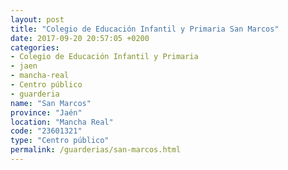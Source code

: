 ```yaml
---
layout: post
title: "Colegio de Educación Infantil y Primaria San Marcos"
date: 2017-09-20 20:57:05 +0200
categories:
- Colegio de Educación Infantil y Primaria
- jaen
- mancha-real
- Centro público
- guarderia
name: "San Marcos"
province: "Jaén"
location: "Mancha Real"
code: "23601321"
type: "Centro público"
permalink: /guarderias/san-marcos.html
---
```

